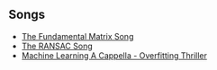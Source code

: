 ## Songs

-   [The Fundamental Matrix Song](http://danielwedge.com/fmatrix/)
-   [The RANSAC Song](http://danielwedge.com/ransac/)
-   [Machine Learning A Cappella - Overfitting Thriller](https://www.youtube.com/watch?v=DQWI1kvmwRg)